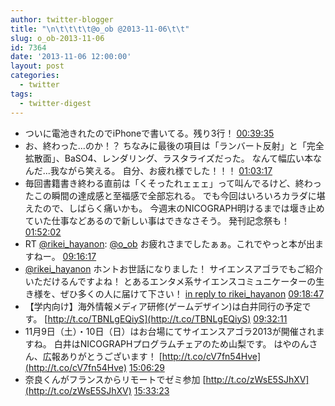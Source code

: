 ```yaml
---
author: twitter-blogger
title: "\n\t\t\t\t@o_ob @2013-11-06\t\t"
slug: o_ob-2013-11-06
id: 7364
date: '2013-11-06 12:00:00'
layout: post
categories:
  - twitter
tags:
  - twitter-digest
---
```


*   ついに電池きれたのでiPhoneで書いてる。残り3行！ [00:39:35](http://twitter.com/o_ob/statuses/397750045753102336)
*   お、終わった...のか！？ ちなみに最後の項目は「ランバート反射」と「完全拡散面」、BaSO4、レンダリング、ラスタライズだった。 なんて幅広い本なんだ...我ながら笑える。 自分、お疲れ様でした！！！ [01:03:17](http://twitter.com/o_ob/statuses/397756010502184961)
*   毎回書籍書き終わる直前は「くそったれェェェ」って叫んでるけど、終わったこの瞬間の達成感と至福感で全部忘れる。 でも今回はいろいろカラダに堪えたので、しばらく痛いかも。 今週末のNICOGRAPH明けるまでは堰き止めていた仕事などあるので新しい事はできなさそう。 発刊記念祭も！ [01:52:02](http://twitter.com/o_ob/statuses/397768278820392960)
*   RT [@rikei_hayanon](http://twitter.com/rikei_hayanon): [@o_ob](http://twitter.com/o_ob) お疲れさまでしたぁぁ。これでやっと本が出ますねー。 [09:16:17](http://twitter.com/o_ob/statuses/397880077632802817)
*   [@rikei_hayanon](http://twitter.com/rikei_hayanon) ホントお世話になりました！ サイエンスアゴラでもご紹介いただけるんですよね！ とあるエンタメ系サイエンスコミュニケーターの生き様を、ぜひ多くの人に届けて下さい！ [in reply to rikei_hayanon](http://twitter.com/rikei_hayanon/statuses/397771460787191809) [09:18:47](http://twitter.com/o_ob/statuses/397880705021014016)
*   【学内向け】海外情報メディア研修(ゲームデザイン)は白井同行の予定です。 [http://t.co/TBNLgEQiyS](http://t.co/TBNLgEQiyS) [09:32:11](http://twitter.com/o_ob/statuses/397884078369697792)
*   11月9日（土）・10日（日）はお台場にてサイエンスアゴラ2013が開催されますね。 白井はNICOGRAPHプログラムチェアのため山梨です。 はやのんさん、広報ありがとうございます！ [http://t.co/cV7fn54Hve](http://t.co/cV7fn54Hve) [15:06:29](http://twitter.com/o_ob/statuses/397968210684678144)
*   奈良くんがフランスからリモートでゼミ参加 [http://t.co/zWsE5SJhXV](http://t.co/zWsE5SJhXV) [15:33:23](http://twitter.com/o_ob/statuses/397974979876098048)